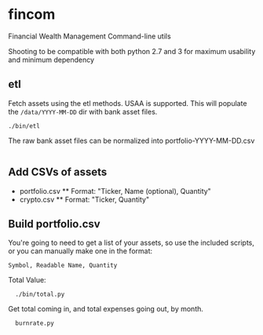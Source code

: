 # fincom
Financial Wealth Management Command-line utils

Shooting to be compatible with both python 2.7 and 3 for maximum usability 
and minimum dependency


## etl

Fetch assets using the etl methods. USAA is supported.
This will populate the `/data/YYYY-MM-DD` dir with bank asset files.

```
./bin/etl
```

The raw bank asset files can be normalized into portfolio-YYYY-MM-DD.csv

```
```


## Add CSVs of assets

* portfolio.csv
** Format: "Ticker, Name (optional), Quantity"
* crypto.csv
** Format: "Ticker, Quantity"


## Build portfolio.csv
You're going to need to get a list of your assets, so 
use the included scripts, or you can manually make one 
in the format:

```
Symbol, Readable Name, Quantity
```


Total Value:

```
  ./bin/total.py
```

Get total coming in, and total expenses going out, by month.

```
  burnrate.py
```
